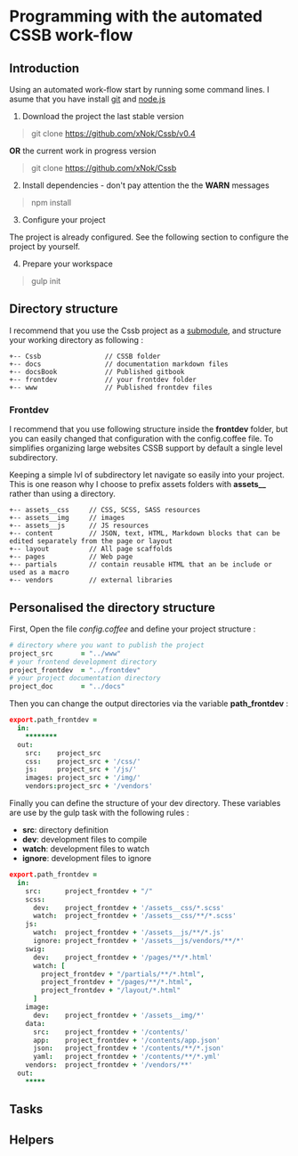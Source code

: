 # Programming with the automated __CSSB__ work-flow


## Introduction

Using an automated work-flow start by running some command lines. I asume that you have install [git](https://git-scm.com/) and [node.js](https://nodejs.org/)

1. Download the project the last stable version

  > git clone https://github.com/xNok/Cssb/v0.4

  __OR__ the current work in progress version

  > git clone https://github.com/xNok/Cssb

2. Install dependencies - don't pay attention the the __WARN__ messages 

  > npm install

3. Configure your project

  The project is already configured. See the following section to configure the project by yourself.
  
4. Prepare your workspace

  > gulp init

## Directory structure

I recommend that you use the Cssb project as a [submodule](https://git-scm.com/docs/git-submodule), and structure your working directory as following :

```
+-- Cssb                // CSSB folder
+-- docs                // documentation markdown files
+-- docsBook            // Published gitbook
+-- frontdev            // your frontdev folder
+-- www                 // Published frontdev files
```

### Frontdev

I recommend that you use following structure inside the __frontdev__ folder, but you can easily changed that configuration with the config.coffee file. To simplifies organizing large websites CSSB support by default a single level subdirectory.

Keeping a simple lvl of subdirectory let navigate so easily into your project. This is one reason why I choose to prefix assets folders with **assets__** rather than using a directory.

```
+-- assets__css     // CSS, SCSS, SASS resources
+-- assets__img     // images
+-- assets__js      // JS resources
+-- content         // JSON, text, HTML, Markdown blocks that can be edited separately from the page or layout
+-- layout          // All page scaffolds
+-- pages           // Web page
+-- partials        // contain reusable HTML that an be include or used as a macro
+-- vendors         // external libraries
```

## Personalised the directory structure

First, Open the file *config.coffee* and define your project structure :

```coffeescript
# directory where you want to publish the project
project_src       = "../www"
# your frontend development directory
project_frontdev  = "../frontdev"
# your project documentation directory
project_doc       = "../docs"
```

Then you can change the output directories via the variable **path_frontdev** :

```coffee
export.path_frontdev =
  in:
    ********
  out:
    src:    project_src
    css:    project_src + '/css/'
    js:     project_src + '/js/'
    images: project_src + '/img/'
    vendors:project_src + '/vendors' 
```

Finally you can define the structure of your dev directory. These variables are use by the gulp task with the following rules :

* __src__:      directory definition
* __dev__:      development files to compile
* __watch__:    development files to watch
* __ignore__:   development files to ignore

```coffee
export.path_frontdev =
  in:
    src:      project_frontdev + "/"
    scss:
      dev:    project_frontdev + '/assets__css/*.scss'
      watch:  project_frontdev + '/assets__css/**/*.scss'
    js:
      watch:  project_frontdev + '/assets__js/**/*.js'
      ignore: project_frontdev + '/assets__js/vendors/**/*'
    swig:
      dev:    project_frontdev + '/pages/**/*.html'
      watch: [
        project_frontdev + "/partials/**/*.html",
        project_frontdev + "/pages/**/*.html",
        project_frontdev + "/layout/*.html"
      ]
    image:
      dev:    project_frontdev + '/assets__img/*'
    data:
      src:    project_frontdev + '/contents/'
      app:    project_frontdev + '/contents/app.json'
      json:   project_frontdev + '/contents/**/*.json'
      yaml:   project_frontdev + '/contents/**/*.yml'
    vendors:  project_frontdev + '/vendors/**'
  out:
    *****
```
## Tasks

## Helpers
